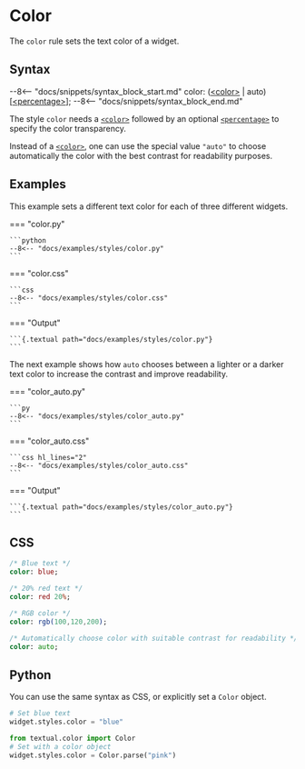 # Color

The `color` rule sets the text color of a widget.

## Syntax

--8<-- "docs/snippets/syntax_block_start.md"
color: (<a href="../../css_types/color">&lt;color&gt;</a> | auto) [<a href="../../css_types/percentage">&lt;percentage&gt;</a>];
--8<-- "docs/snippets/syntax_block_end.md"

The style `color` needs a [`<color>`](../../css_types/color) followed by an optional [`<percentage>`](../../css_types/percentage) to specify the color transparency.

Instead of a [`<color>`](../../css_types/color), one can use the special value `"auto"` to choose automatically the color with the best contrast for readability purposes.

## Examples

This example sets a different text color for each of three different widgets.

=== "color.py"

    ```python
    --8<-- "docs/examples/styles/color.py"
    ```

=== "color.css"

    ```css
    --8<-- "docs/examples/styles/color.css"
    ```

=== "Output"

    ```{.textual path="docs/examples/styles/color.py"}
    ```

The next example shows how `auto` chooses between a lighter or a darker text color to increase the contrast and improve readability.

=== "color_auto.py"

    ```py
    --8<-- "docs/examples/styles/color_auto.py"
    ```

=== "color_auto.css"

    ```css hl_lines="2"
    --8<-- "docs/examples/styles/color_auto.css"
    ```

=== "Output"

    ```{.textual path="docs/examples/styles/color_auto.py"}
    ```

## CSS

```sass
/* Blue text */
color: blue;

/* 20% red text */
color: red 20%;

/* RGB color */
color: rgb(100,120,200);

/* Automatically choose color with suitable contrast for readability */
color: auto;
```

## Python

You can use the same syntax as CSS, or explicitly set a `Color` object.

```python
# Set blue text
widget.styles.color = "blue"

from textual.color import Color
# Set with a color object
widget.styles.color = Color.parse("pink")
```
